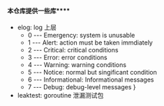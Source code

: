 #### 本仓库提供一些库****
- elog: log 上层
	- 0  --- Emergency: system is unusable
	- 1  ---	 Alert: action must be taken immdiately
	- 2  ---	 Critical: critical conditions
	- 3  ---	 Error: error conditions
	- 4  ---	 Warning: warning conditions
	- 5  ---	 Notice: normal but singificant condition
	- 6  ---	 Informational: Informational messages
	- 7  ---	 Debug: debug-level messages
}
- leaktest: goroutine 泄漏测试包